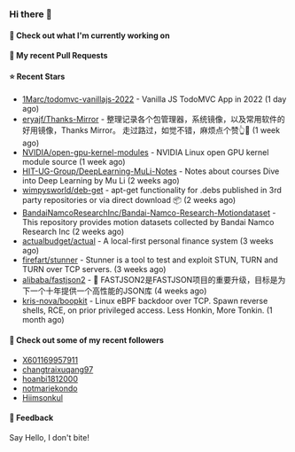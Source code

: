 ### Hi there 👋

#### 👷 Check out what I'm currently working on

#### 🔨 My recent Pull Requests


#### ⭐ Recent Stars

- [1Marc/todomvc-vanillajs-2022](https://github.com/1Marc/todomvc-vanillajs-2022) - Vanilla JS TodoMVC App in 2022 (1 day ago)
- [eryajf/Thanks-Mirror](https://github.com/eryajf/Thanks-Mirror) - 整理记录各个包管理器，系统镜像，以及常用软件的好用镜像，Thanks Mirror。     走过路过，如觉不错，麻烦点个赞👆🌟 (1 week ago)
- [NVIDIA/open-gpu-kernel-modules](https://github.com/NVIDIA/open-gpu-kernel-modules) - NVIDIA Linux open GPU kernel module source (1 week ago)
- [HIT-UG-Group/DeepLearning-MuLi-Notes](https://github.com/HIT-UG-Group/DeepLearning-MuLi-Notes) - Notes about courses Dive into Deep Learning by Mu Li (2 weeks ago)
- [wimpysworld/deb-get](https://github.com/wimpysworld/deb-get) - apt-get functionality for .debs published in 3rd party repositories or via direct download 📦 (2 weeks ago)
- [BandaiNamcoResearchInc/Bandai-Namco-Research-Motiondataset](https://github.com/BandaiNamcoResearchInc/Bandai-Namco-Research-Motiondataset) - This repository provides motion datasets collected by Bandai Namco Research Inc (2 weeks ago)
- [actualbudget/actual](https://github.com/actualbudget/actual) - A local-first personal finance system (3 weeks ago)
- [firefart/stunner](https://github.com/firefart/stunner) - Stunner is a tool to test and exploit STUN, TURN and TURN over TCP servers. (3 weeks ago)
- [alibaba/fastjson2](https://github.com/alibaba/fastjson2) - 🚄 FASTJSON2是FASTJSON项目的重要升级，目标是为下一个十年提供一个高性能的JSON库 (4 weeks ago)
- [kris-nova/boopkit](https://github.com/kris-nova/boopkit) - Linux eBPF backdoor over TCP. Spawn reverse shells, RCE, on prior privileged access. Less Honkin, More Tonkin. (1 month ago)

#### 👯 Check out some of my recent followers

- [X601169957911](https://github.com/X601169957911)
- [changtraixuqang97](https://github.com/changtraixuqang97)
- [hoanbi1812000](https://github.com/hoanbi1812000)
- [notmariekondo](https://github.com/notmariekondo)
- [Hiimsonkul](https://github.com/Hiimsonkul)

#### 💬 Feedback

Say Hello, I don't bite!